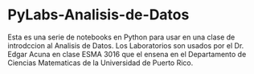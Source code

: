 # PyLabs-Analisis-de-Datos
Esta es una serie de notebooks en Python para usar en una clase de introdccion al Analisis de Datos.  Los Laboratorios son usados por el Dr. Edgar Acuna 
en clase ESMA 3016 que el ensena en el Departamento de Ciencias Matematicas de la Universidad de Puerto Rico.

